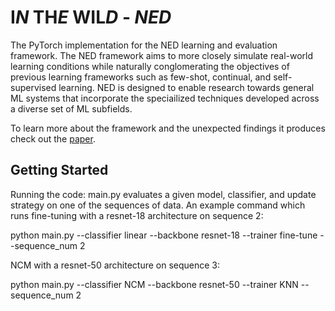 # I***N*** TH***E*** WIL***D*** - ***NED***

The PyTorch implementation for the NED learning and evaluation framework. The NED framework aims to more closely simulate real-world learning conditions while naturally conglomerating the objectives of previous learning frameworks such as few-shot, continual, and self-supervised learning. NED is designed to enable research towards general ML systems that incorporate the speciailized techniques developed across a diverse set of ML subfields. 

To learn more about the framework and the unexpected findings it produces check out the  [paper](https://arxiv.org/abs/2007.02519). 


## Getting Started




Running the code:
main.py evaluates a given model, classifier, and update strategy on one of the sequences of data. 
An example command which runs fine-tuning with a resnet-18 architecture on sequence 2: 

python main.py --classifier linear --backbone resnet-18 --trainer fine-tune --sequence_num 2

NCM with a resnet-50 architecture on sequence 3:

python main.py --classifier NCM --backbone resnet-50 --trainer KNN --sequence_num 2